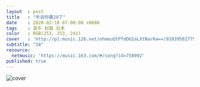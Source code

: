 ```yaml
---
layout  : post
title   : "听说你要28了"
date    : 2020-02-18 07:00:00 +0800
tags    : 音乐 封面 日本
color   : RGB(253, 253, 241)
cover   : 'http://p1.music.126.net/ohmeuQtPfdDU2aLXtNarKw==/910395627798811.jpg'
subtitle: "28"
resource:
  netmusic: 'https://music.163.com/#/song?id=758092'
published: true
---
```


![cover](http://p1.music.126.net/ohmeuQtPfdDU2aLXtNarKw==/910395627798811.jpg)

